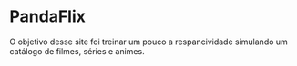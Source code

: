 # PandaFlix
O objetivo desse site foi treinar um pouco a respancividade simulando um catálogo de filmes, séries e animes.
